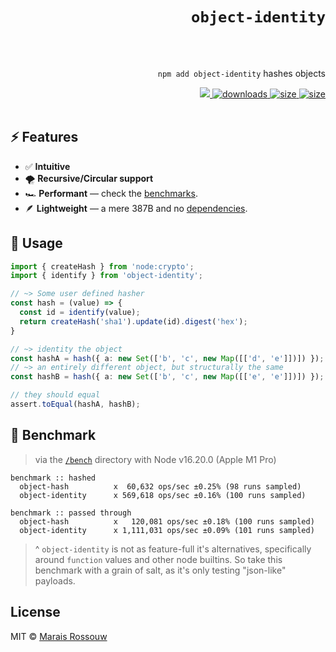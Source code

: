 <div align="right">

# `object-identity`

<br />
<br />

`npm add object-identity` hashes objects

<span>
<a href="https://github.com/maraisr/object-identity/actions/workflows/ci.yml">
	<img src="https://github.com/maraisr/object-identity/actions/workflows/ci.yml/badge.svg"/>
</a>
<a href="https://npm-stat.com/charts.html?package=object-identity">
	<img src="https://badgen.net/npm/dw/object-identity?labelColor=black&color=black&cache=600" alt="downloads"/>
</a>
<a href="https://packagephobia.com/result?p=object-identity">
	<img src="https://badgen.net/packagephobia/install/object-identity?labelColor=black&color=black" alt="size"/>
</a>
<a href="https://bundlephobia.com/result?p=object-identity">
	<img src="https://badgen.net/bundlephobia/minzip/object-identity?labelColor=black&color=black" alt="size"/>
</a>
</span>

<br />
<br />
</div>

## ⚡ Features

-	✅ **Intuitive**
-	🌪 **Recursive/Circular support**
-	🏎 **Performant** — check the [benchmarks](#-benchmark).
-	🪶 **Lightweight** — a mere 387B and no [dependencies](https://npm.anvaka.com/#/view/2d/object-identity/).

## 🚀 Usage

```ts
import { createHash } from 'node:crypto';
import { identify } from 'object-identity';

// ~> Some user defined hasher
const hash = (value) => {
  const id = identify(value);
  return createHash('sha1').update(id).digest('hex');
}

// ~> identity the object
const hashA = hash({ a: new Set(['b', 'c', new Map([['d', 'e']])]) });
// ~> an entirely different object, but structurally the same
const hashB = hash({ a: new Set(['b', 'c', new Map([['e', 'e']])]) });

// they should equal
assert.toEqual(hashA, hashB);
```

## 💨 Benchmark

> via the [`/bench`](/bench) directory with Node v16.20.0 (Apple M1 Pro)

```
benchmark :: hashed
  object-hash          x  60,632 ops/sec ±0.25% (98 runs sampled)
  object-identity      x 569,618 ops/sec ±0.16% (100 runs sampled)

benchmark :: passed through
  object-hash          x   120,081 ops/sec ±0.18% (100 runs sampled)
  object-identity      x 1,111,031 ops/sec ±0.09% (101 runs sampled)
```

> ^ `object-identity` is not as feature-full it's alternatives, specifically around `function` values and other node
> builtins. So take this benchmark with a grain of salt, as it's only testing "json-like" payloads.

## License

MIT © [Marais Rossouw](https://marais.io)
